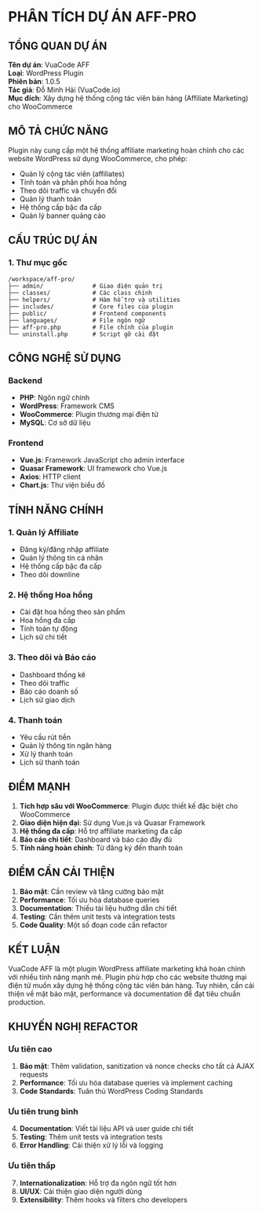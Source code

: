 # PHÂN TÍCH DỰ ÁN AFF-PRO

## TỔNG QUAN DỰ ÁN

**Tên dự án**: VuaCode AFF  
**Loại**: WordPress Plugin  
**Phiên bản**: 1.0.5  
**Tác giả**: Đỗ Minh Hải (VuaCode.io)  
**Mục đích**: Xây dựng hệ thống cộng tác viên bán hàng (Affiliate Marketing) cho WooCommerce  

## MÔ TẢ CHỨC NĂNG

Plugin này cung cấp một hệ thống affiliate marketing hoàn chỉnh cho các website WordPress sử dụng WooCommerce, cho phép:

- Quản lý cộng tác viên (affiliates)
- Tính toán và phân phối hoa hồng
- Theo dõi traffic và chuyển đổi
- Quản lý thanh toán
- Hệ thống cấp bậc đa cấp
- Quản lý banner quảng cáo

## CẤU TRÚC DỰ ÁN

### 1. Thư mục gốc
```
/workspace/aff-pro/
├── admin/              # Giao diện quản trị
├── classes/            # Các class chính
├── helpers/            # Hàm hỗ trợ và utilities
├── includes/           # Core files của plugin
├── public/             # Frontend components
├── languages/          # File ngôn ngữ
├── aff-pro.php         # File chính của plugin
└── uninstall.php       # Script gỡ cài đặt
```

## CÔNG NGHỆ SỬ DỤNG

### Backend
- **PHP**: Ngôn ngữ chính
- **WordPress**: Framework CMS
- **WooCommerce**: Plugin thương mại điện tử
- **MySQL**: Cơ sở dữ liệu

### Frontend
- **Vue.js**: Framework JavaScript cho admin interface
- **Quasar Framework**: UI framework cho Vue.js
- **Axios**: HTTP client
- **Chart.js**: Thư viện biểu đồ

## TÍNH NĂNG CHÍNH

### 1. Quản lý Affiliate
- Đăng ký/đăng nhập affiliate
- Quản lý thông tin cá nhân
- Hệ thống cấp bậc đa cấp
- Theo dõi downline

### 2. Hệ thống Hoa hồng
- Cài đặt hoa hồng theo sản phẩm
- Hoa hồng đa cấp
- Tính toán tự động
- Lịch sử chi tiết

### 3. Theo dõi và Báo cáo
- Dashboard thống kê
- Theo dõi traffic
- Báo cáo doanh số
- Lịch sử giao dịch

### 4. Thanh toán
- Yêu cầu rút tiền
- Quản lý thông tin ngân hàng
- Xử lý thanh toán
- Lịch sử thanh toán

## ĐIỂM MẠNH

1. **Tích hợp sâu với WooCommerce**: Plugin được thiết kế đặc biệt cho WooCommerce
2. **Giao diện hiện đại**: Sử dụng Vue.js và Quasar Framework
3. **Hệ thống đa cấp**: Hỗ trợ affiliate marketing đa cấp
4. **Báo cáo chi tiết**: Dashboard và báo cáo đầy đủ
5. **Tính năng hoàn chỉnh**: Từ đăng ký đến thanh toán

## ĐIỂM CẦN CẢI THIỆN

1. **Bảo mật**: Cần review và tăng cường bảo mật
2. **Performance**: Tối ưu hóa database queries
3. **Documentation**: Thiếu tài liệu hướng dẫn chi tiết
4. **Testing**: Cần thêm unit tests và integration tests
5. **Code Quality**: Một số đoạn code cần refactor

## KẾT LUẬN

VuaCode AFF là một plugin WordPress affiliate marketing khá hoàn chỉnh với nhiều tính năng mạnh mẽ. Plugin phù hợp cho các website thương mại điện tử muốn xây dựng hệ thống cộng tác viên bán hàng. Tuy nhiên, cần cải thiện về mặt bảo mật, performance và documentation để đạt tiêu chuẩn production.

## KHUYẾN NGHỊ REFACTOR

### Ưu tiên cao
1. **Bảo mật**: Thêm validation, sanitization và nonce checks cho tất cả AJAX requests
2. **Performance**: Tối ưu hóa database queries và implement caching
3. **Code Standards**: Tuân thủ WordPress Coding Standards

### Ưu tiên trung bình  
4. **Documentation**: Viết tài liệu API và user guide chi tiết
5. **Testing**: Thêm unit tests và integration tests
6. **Error Handling**: Cải thiện xử lý lỗi và logging

### Ưu tiên thấp
7. **Internationalization**: Hỗ trợ đa ngôn ngữ tốt hơn
8. **UI/UX**: Cải thiện giao diện người dùng
9. **Extensibility**: Thêm hooks và filters cho developers